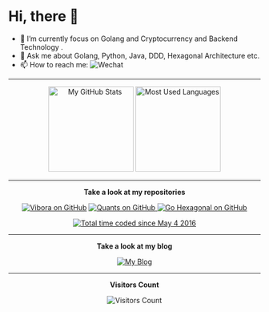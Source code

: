 # Hi, there 👋

- 🔭 I’m currently focus on Golang and Cryptocurrency and Backend Technology .
- 💬 Ask me about Golang, Python, Java, DDD, Hexagonal Architecture etc.
- 📫 How to reach me: ![Wechat](https://img.shields.io/badge/-Rancho1110-green?style=flat&logo=Wechat&logoColor=white)


<hr>
<div align="center">
  <img src="https://github-readme-stats.vercel.app/api?username=RanchoCooper&theme=prussian&show_icons=true&count_private=true" height="170" alt="My GitHub Stats">
  <img src="https://github-readme-stats.vercel.app/api/top-langs/?username=RanchoCooper&theme=prussian&show_icons=true&count_private=true&layout=compact" height="170" alt="Most Used Languages">


  <hr>
  <b>Take a look at my repositories</b>
  <p></p>
  <a href="https://github.com/vibora-io/vibora"><img src="https://img.shields.io/github/stars/vibora-io/vibora.svg?label=Vibro&style=social" alt="Vibora on GitHub"></a>
  <a href="https://github.com/RanchoCooper/quants"><img src="https://img.shields.io/github/stars/RanchoCooper/quants.svg?label=Quants&style=social" alt="Quants on GitHub">
  <a href="https://github.com/RanchoCooper/go-hexagonal"><img src="https://img.shields.io/github/stars/RanchoCooper/go-hexagonal.svg?label=Go-Hexagonal&style=social" alt="Go Hexagonal on GitHub"></a>
  <p></p>
  <a href="https://wakatime.com/@c43b20d4-dab1-487b-acbf-12123d41ba8d"><img src="https://wakatime.com/badge/user/c43b20d4-dab1-487b-acbf-12123d41ba8d.svg" alt="Total time coded since May 4 2016" /></a>

  <hr>

  <b>Take a look at my  blog</b>
  <p></p>
  <a href= "https://blog.ranchocooper.com"><img src="https://img.icons8.com/material-outlined/27/000000/geography.png" alt="My Blog"/></a>
  <hr>
  <b> Visitors Count </b>
  <p></p>
  <img src="https://profile-counter.glitch.me/RanchoCooper/count.svg"  alt="Visitors Count"/>
</div>
